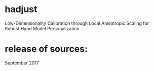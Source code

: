 # hadjust
Low-Dimensionality Calibration through Local Anisotropic Scaling for Robust Hand Model Personalization

# release of sources:
September 2017
